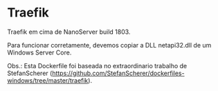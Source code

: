 # Traefik

Traefik em cima de NanoServer build 1803.

Para funcionar corretamente, devemos copiar a DLL netapi32.dll de um Windows Server Core.

Obs.: Esta Dockerfile foi baseada no extraordinario trabalho de StefanScherer (https://github.com/StefanScherer/dockerfiles-windows/tree/master/traefik).